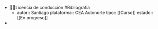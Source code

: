- 👨‍🏫Licencia de conducción #Bibliografía
	- autor:: Santiago 
	  plataforma:: CEA Autonorte
	  tipo:: [[Curso]]
	  estado:: [[En progreso]]
-